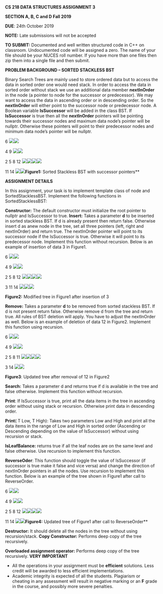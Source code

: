 ﻿**CS 218 DATA STRUCTURES ASSIGNMENT 3** 

**SECTION A, B, C and D Fall 2019** 

**DUE**: 24th October 2019 

**NOTE:** Late submissions will not be accepted 

**TO SUBMIT:** Documented and well written structured code in C++ on classroom.  Undocumented code will be assigned a zero. The name of your file should be your NUCES roll number. If you have more than one files then zip them into a single file and then submit. 

**PROBLEM BACKGROUND – SORTED STACKLESS BST** 

Binary Search Trees are mainly used to store ordered data but to access the data in sorted order one would need stack. In order to access the data in sorted order without stack we use an additional data member **nextInOrder** in the node (a pointer to node for the successor or predecessor). We may want to access the data in ascending order or in descending order. So the **nextInOrder** will either point to the successor node or predecessor node. A Boolean variable **IsSuccessor** will be added in the class BST. If **IsSuccessor** is true then all the **nextInOrder** pointers will be pointing towards their  successor nodes and maximum data node’s pointer will be nullptr. Otherwise these pointers will point to their predecessor nodes and minimum data node’s pointer will be nullptr. 

6 ![](Aspose.Words.865041e6-d5fb-49a2-b3e7-3b3c905e93f6.001.png)![](Aspose.Words.865041e6-d5fb-49a2-b3e7-3b3c905e93f6.002.png)

4  9 ![](Aspose.Words.865041e6-d5fb-49a2-b3e7-3b3c905e93f6.003.png)![](Aspose.Words.865041e6-d5fb-49a2-b3e7-3b3c905e93f6.002.png)

2  5  8  12 ![](Aspose.Words.865041e6-d5fb-49a2-b3e7-3b3c905e93f6.004.png)![](Aspose.Words.865041e6-d5fb-49a2-b3e7-3b3c905e93f6.002.png)![](Aspose.Words.865041e6-d5fb-49a2-b3e7-3b3c905e93f6.002.png)![](Aspose.Words.865041e6-d5fb-49a2-b3e7-3b3c905e93f6.005.png)

11  14 ![](Aspose.Words.865041e6-d5fb-49a2-b3e7-3b3c905e93f6.006.png)![](Aspose.Words.865041e6-d5fb-49a2-b3e7-3b3c905e93f6.007.png)**Figure1:** Sorted Stackless BST with successor pointers** 

**ASSIGNMENT DETAILS** 

In this assignment, your task is to implement template class of node and SortedStacklessBST. Implement the following functions in SortedStacklessBST: 

**Constructor:** The default constructor must initialize the root pointer to nullptr and IsSuccessor to true. **Insert:** Takes a parameter **d** to be inserted in sorted stackless BST. If d is already present then return false. Otherwise insert d as anew node in the tree, set all three pointers (left, right and nextInOrder) and return true. The nextInOrder pointer will point to its successor node if the IsSuccessor is true. Otherwise it will point to its predecessor node. Implement this function without recursion. Below is an example of insertion of data 3 in Figure1. 

6 ![](Aspose.Words.865041e6-d5fb-49a2-b3e7-3b3c905e93f6.008.png)![](Aspose.Words.865041e6-d5fb-49a2-b3e7-3b3c905e93f6.002.png)

4  9 ![](Aspose.Words.865041e6-d5fb-49a2-b3e7-3b3c905e93f6.003.png)![](Aspose.Words.865041e6-d5fb-49a2-b3e7-3b3c905e93f6.002.png)

2  5  8  12 ![](Aspose.Words.865041e6-d5fb-49a2-b3e7-3b3c905e93f6.009.png)![](Aspose.Words.865041e6-d5fb-49a2-b3e7-3b3c905e93f6.002.png)![](Aspose.Words.865041e6-d5fb-49a2-b3e7-3b3c905e93f6.002.png)![](Aspose.Words.865041e6-d5fb-49a2-b3e7-3b3c905e93f6.005.png)

3  11  14 ![](Aspose.Words.865041e6-d5fb-49a2-b3e7-3b3c905e93f6.010.png)![](Aspose.Words.865041e6-d5fb-49a2-b3e7-3b3c905e93f6.007.png)![](Aspose.Words.865041e6-d5fb-49a2-b3e7-3b3c905e93f6.011.png)

**Figure2:** Modified tree in Figure1 after insertion of 3 

**Remove:** Takes a parameter **d** to be removed from sorted stackless BST. If d is not present return false. Otherwise remove d from the tree and return true. All rules of BST deletion will apply. You have to adjust the nextInOrder as well. Below is an example of deletion of data 12 in Figure2. Implement this function using recursion. 

6 ![](Aspose.Words.865041e6-d5fb-49a2-b3e7-3b3c905e93f6.012.png)![](Aspose.Words.865041e6-d5fb-49a2-b3e7-3b3c905e93f6.002.png)

4  9 ![](Aspose.Words.865041e6-d5fb-49a2-b3e7-3b3c905e93f6.003.png)![](Aspose.Words.865041e6-d5fb-49a2-b3e7-3b3c905e93f6.002.png)

2  5  8  11 ![](Aspose.Words.865041e6-d5fb-49a2-b3e7-3b3c905e93f6.009.png)![](Aspose.Words.865041e6-d5fb-49a2-b3e7-3b3c905e93f6.002.png)![](Aspose.Words.865041e6-d5fb-49a2-b3e7-3b3c905e93f6.002.png)![](Aspose.Words.865041e6-d5fb-49a2-b3e7-3b3c905e93f6.005.png)

3  14 ![](Aspose.Words.865041e6-d5fb-49a2-b3e7-3b3c905e93f6.007.png)![](Aspose.Words.865041e6-d5fb-49a2-b3e7-3b3c905e93f6.011.png)

**Figure3**: Updated tree after removal of 12 in Figure2 

**Search:** Takes a parameter d and returns true if d is available in the tree and false otherwise. Implement this function without recursion. 

**Print**: If IsSuccessor is true, print all the data items in the tree in ascending order without using stack or recursion. Otherwise print data in descending order. 

**Print**( T Low, T High): Takes two parameters Low and High and print all the data items in the range of Low and High in sorted order (Ascending or Descending depending on the value of IsSuccessor) without using recursion or stack. 

**IsLeafBalance:** returns true if all the leaf nodes are on the same level and false otherwise. Use recursion to implement this function. 

**ReverseOder**: This function should toggle the value of IsSuccessor (if successor is true make it false and vice versa) and change the direction of nextInOrder pointers in all the nodes. Use recursion to implement this function. Below is an example of the tree shown in Figure1 after call to ReverseOrder. 

6 ![](Aspose.Words.865041e6-d5fb-49a2-b3e7-3b3c905e93f6.013.png)![](Aspose.Words.865041e6-d5fb-49a2-b3e7-3b3c905e93f6.002.png)

4  9 ![](Aspose.Words.865041e6-d5fb-49a2-b3e7-3b3c905e93f6.003.png)![](Aspose.Words.865041e6-d5fb-49a2-b3e7-3b3c905e93f6.002.png)

2  5  8  12 ![](Aspose.Words.865041e6-d5fb-49a2-b3e7-3b3c905e93f6.009.png)![](Aspose.Words.865041e6-d5fb-49a2-b3e7-3b3c905e93f6.002.png)![](Aspose.Words.865041e6-d5fb-49a2-b3e7-3b3c905e93f6.002.png)![](Aspose.Words.865041e6-d5fb-49a2-b3e7-3b3c905e93f6.005.png)

11  14 ![](Aspose.Words.865041e6-d5fb-49a2-b3e7-3b3c905e93f6.010.png)![](Aspose.Words.865041e6-d5fb-49a2-b3e7-3b3c905e93f6.007.png)**Figure4:** Updated tree of Figure1 after call to ReverseOrder** 

**Destructor:** It should delete all the nodes in the tree without using recursion/stack.  **Copy Constructor:** Performs deep copy of the tree recursively. 

**Overloaded assignment operator:** Performs deep copy of the tree recursively. **VERY IMPORTANT** 

- All the operations in your assignment must be **efficient** solutions. Less credit will be awarded to less efficient implementations. 
- Academic integrity is expected of all the students. Plagiarism or cheating in any assessment will result in negative marking or an **F** grade in the course, and possibly more severe penalties. 
